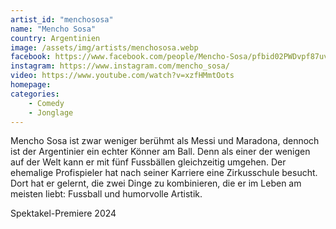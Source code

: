 ```yaml
---
artist_id: "menchososa"
name: "Mencho Sosa"
country: Argentinien
image: /assets/img/artists/menchososa.webp
facebook: https://www.facebook.com/people/Mencho-Sosa/pfbid02PWDvpf87uvDG8xoDMjYpZEpdcXHzoQdHXgHtbtbjyHadftGuAQ3a4T1CcepMyKZSl/
instagram: https://www.instagram.com/mencho_sosa/
video: https://www.youtube.com/watch?v=xzfHMmtOots
homepage:
categories:
    - Comedy
    - Jonglage
---
```

Mencho Sosa ist zwar weniger berühmt als Messi und Maradona, dennoch ist der Argentinier ein echter Könner am Ball. Denn als einer der wenigen auf der Welt kann er mit fünf Fussbällen gleichzeitig umgehen. Der ehemalige Profispieler hat nach seiner Karriere eine Zirkusschule besucht. Dort hat er gelernt, die zwei Dinge zu kombinieren, die er im Leben am meisten liebt: Fussball und humorvolle Artistik.

Spektakel-Premiere 2024